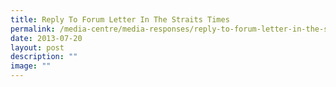 ```yaml
---
title: Reply To Forum Letter In The Straits Times
permalink: /media-centre/media-responses/reply-to-forum-letter-in-the-straits-times/
date: 2013-07-20
layout: post
description: ""
image: ""
---
```


